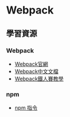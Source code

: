# Webpack
## 學習資源
### Webpack
* [Webpack官網](https://webpack.js.org/concepts/)
* [Webpack中文文檔](https://webpack.docschina.org/concepts/)
* [Webpack鐵人賽教學](https://ithelp.ithome.com.tw/users/20069901/ironman/1074)

### npm 
* [npm 指令](https://www.eebreakdown.com/2016/09/npm.html)